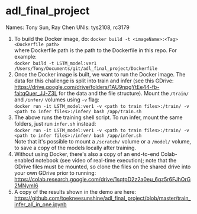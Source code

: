 # adl_final_project
Names: Tony Sun, Ray Chen
UNIs: tys2108, rc3179

1. To build the Docker image, do: `docker build -t <imageName>:<Tag> <Dockerfile path>`  
where Dockerfile path is the path to the Dockerfile in this repo. For example:  
`docker build -t LSTM_model:ver1 /Users/Tony/Documents/git/adl_final_project/Dockerfile`  
2. Once the Docker image is built, we want to run the Docker image. The data for this challenge is split into train and infer (see this GDrive: https://drive.google.com/drive/folders/1AU9npgYtEe44-fb-faitqQuer_JJ-Z3L for the data and the file structure). Mount the `/train/` and `/infer/` volumes using `-v` flag:  
`docker run -it LSTM_model:ver1 -v <path to train files>:/train/ -v <path to infer files>:/infer/ bash /app/train.sh`  
3. The above runs the training shell script. To run infer, mount the same folders, just run `infer.sh` instead:  
`docker run -it LSTM_model:ver1 -v <path to train files>:/train/ -v <path to infer files>:/infer/ bash /app/infer.sh`  
Note that it's possible to mount a `/scratch/` volume or a `/model/` volume, to save a copy of the models locally after training.
4. Without using Docker, there's also a copy of an end-to-end Colab-enabled notebook (see video of real-time execution); note that the GDrive files must be mounted, so clone the files on the shared drive into your own GDrive prior to running: https://colab.research.google.com/drive/1sqtpD2z2a0eu_6qz5r6FJhOrG2MNymI6
5. A copy of the results shown in the demo are here:  https://github.com/toekneesunshine/adl_final_project/blob/master/train_infer_all_in_one.ipynb
